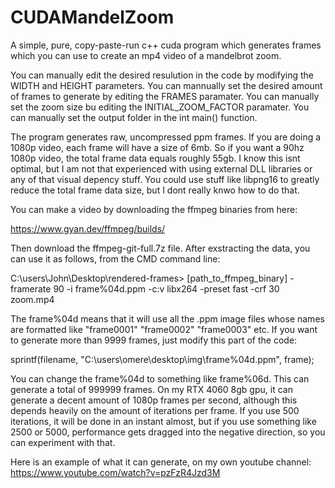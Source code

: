 # CUDAMandelZoom
A simple, pure, copy-paste-run c++ cuda program which generates frames which you can use to create an mp4 video of a mandelbrot zoom.

You can manually edit the desired resulution in the code by modifying the WIDTH and HEIGHT parameters.
You can mannually set the desired amount of frames to generate by editing the FRAMES paramater.
You can manually set the zoom size bu editing the INITIAL_ZOOM_FACTOR paramater.
You can manually set the output folder in the int main() function.

The program generates raw, uncompressed ppm frames. If you are doing a 1080p video, each frame will have a size of 6mb. So if you want a 90hz 1080p video, the total frame data equals roughly 55gb. I know this isnt optimal, but I am not that experienced with using external DLL libraries or any of that visual depency stuff. You could use stuff like libpng16 to greatly reduce the total frame data size, but I dont really knwo how to do that. 

You can make a video by downloading the ffmpeg binaries from here: 

https://www.gyan.dev/ffmpeg/builds/

Then download the ffmpeg-git-full.7z file. After exstracting the data, you can use it as follows, from the CMD command line:

C:\users\John\Desktop\rendered-frames> [path_to_ffmpeg_binary] -framerate 90 -i frame%04d.ppm -c:v libx264 -preset fast -crf 30 zoom.mp4

The frame%04d means that it will use all the .ppm image files whose names are formatted like "frame0001" "frame0002" "frame0003" etc.
If you want to generate more than 9999 frames, just modify this part of the code: 

sprintf(filename, "C:\\users\\omere\\desktop\\img\\frame%04d.ppm", frame);

You can change the frame%04d to something like frame%06d. This can generate a total of 999999 frames. On my RTX 4060 8gb gpu, it can generate a decent amount of 1080p frames per second, although this depends heavily on the amount of iterations per frame. If you use 500 iterations, it will be done in an instant almost, but if you use something like 2500 or 5000, performance gets dragged into the negative direction, so you can experiment with that.

Here is an example of what it can generate, on my own youtube channel: https://www.youtube.com/watch?v=pzFzR4Jzd3M

